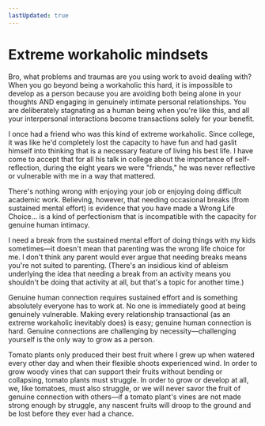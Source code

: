 ```yaml
---
lastUpdated: true
---
```

# Extreme workaholic mindsets

Bro, what problems and traumas are you using work to avoid dealing with? When you go beyond being a workaholic this hard, it is impossible to develop as a person because you are avoiding both being alone in your thoughts AND engaging in genuinely intimate personal relationships. You are deliberately stagnating as a human being when you're like this, and all your interpersonal interactions become transactions solely for your benefit.

I once had a friend who was this kind of extreme workaholic. Since college, it was like he'd completely lost the capacity to have fun and had gaslit himself into thinking that is a necessary feature of living his best life. I have come to accept that for all his talk in college about the importance of self-reflection, during the eight years we were "friends," he was never reflective or vulnerable with me in a way that mattered.

There's nothing wrong with enjoying your job or enjoying doing difficult academic work. Believing, however, that needing occasional breaks (from sustained mental effort) is evidence that you have made a Wrong Life Choice... is a kind of perfectionism that is incompatible with the capacity for genuine human intimacy.

I need a break from the sustained mental effort of doing things with my kids sometimes&mdash;it doesn't mean that parenting was the wrong life choice for me. I don't think any parent would ever argue that needing breaks means you're not suited to parenting. (There's an insidious kind of ableism underlying the idea that needing a break from an activity means you shouldn't be doing that activity at all, but that's a topic for another time.)

Genuine human connection requires sustained effort and is something absolutely everyone has to work at. No one is immediately good at being genuinely vulnerable. Making every relationship transactional (as an extreme workaholic inevitably does) is easy; genuine human connection is hard. Genuine connections are challenging by necessity&mdash;challenging yourself is the only way to grow as a person.

Tomato plants only produced their best fruit where I grew up when watered every other day and when their flexible shoots experienced wind. In order to grow woody vines that can support their fruits without bending or collapsing, tomato plants must struggle. In order to grow or develop at all, we, like tomatoes, must also struggle, or we will never savor the fruit of genuine connection with others&mdash;if a tomato plant's vines are not made strong enough by struggle, any nascent fruits will droop to the ground and be lost before they ever had a chance.
